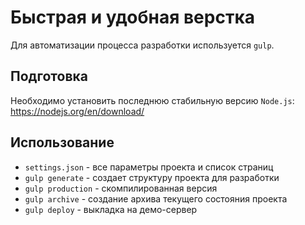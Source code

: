 # Быстрая и удобная верстка

Для автоматизации процесса разработки используется `gulp`.

## Подготовка

Необходимо установить последнюю стабильную версию `Node.js`: https://nodejs.org/en/download/

## Использование

- `settings.json` - все параметры проекта и список страниц
- `gulp generate` - создает структуру проекта для разработки
- `gulp production` - скомпилированная версия
- `gulp archive` - создание архива текущего состояния проекта
- `gulp deploy` - выкладка на демо-сервер
